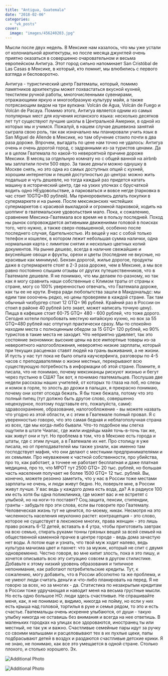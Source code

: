 ```yaml
---
title: "Antigua, Guatemala"
date: "2018-02-06"
categories: 
  - "vk_posts"
cover:
  image: "images/456240203.jpg"
---
```


Мысли после двух недель. В Мексике нам казалось, что мы уже устали от колониальной архитектуры, но после месяца джунглей очень приятно оказаться в совершенно очаровательном и весьма европейском Антигуа. Этот город сильно напоминает San Cristóbal de Las Casas в Мексике, в который, кто помнит, мы влюбились с первого взгляда и бесповоротно.

<!--more-->

Антигуа - туристический центр Гватемалы, который, помимо памятников архитектуры может похвастаться вкусной кухней, текстилем ручной работы, многочисленными сувенирами, отражающими яркую и многообразную культуру майя, а также потрясающим видом на три вулкана: Volcán de Agua, Volcán de Fuego и Volcán de Pacaya. Помимо этого, Антигуа является одним из самых популярных мест для изучения испанского языка: несколько десятков лет тут существуют лучшие школы в Центральной Америки, в одной из которых мы и учимся. Пожалуй, в нашем случае дешевизна занятий сыграла свою роль, так как изначально мы планировали учить язык в San Miguel de Allende в Мексике, но там обучение стоило почти в два раза дороже. Впрочем, выгадать по цене нам точно не удалось: Антигуа очень и очень дорогой город, с задранными из-за туристов ценами. Да и в целом Гватемала по какой-то невероятной причине дороже Мексики. В месяц за отдельную комнату но с общей ванной на airbnb мы заплатили почти 500 евро. За такие деньги можно однушку в Москве снять, но это одна из самых доступных опций с кухней, хорошим интернетом и пешей доступностью до центра: можно жить подальше и чуть дешевле, но тогда каждый раз придется катать машину в исторический центр, где на узких улочках с брусчаткой водить одно НЕудовольствие, а парковаться и вовсе негде (парковка в час стоит 10GTQ=80 рублей). Мы приноровились делать покупки в супермаркете и на рынке. После мексиканских чистейших супермаркетов с красивой выкладкой и огромной парковкой, ходить на шоппинг в гватемальские удовольствия мало. Пока, к сожалению, сравнение Мексика-Гватемала все время не в пользу последней. Поход ны рынок сопровождается активными движениями головой в поисках того, чего нужно, а также сверх-повышенной, особенно после последнего случая, бдительностью. Из вещей у нас с собой только телефон и кошелек, в котором лежит небольшая сумма налички, одна нормальная карта с лимитом снятия и несколько цветных копий документов. На рынке дешево, всегда в наличие свежайшие и вкуснейшие овощи и фрукты, орехи и цветы (последние не вкусные, но красивые как минимум). Бензин дорогой, жилье дорогое, продукты даже в супермаркете стоят в 2-3 раза дороже, чем в Мексике, а мы все равно постоянно слышим отзывы от других путешественников, что в Гватемале дешевле. Я не понимаю, что мы делаем по-разному, но так как я могу сравнить наши собственные с Климом траты от страны к стране, могу со 100% уверенностью отвечать, что Гватемала дороже, как ты ее не крути. Вчера ради любопытства зашли в Макдональдс: мы едим там оооочень редко, но цены проверяем в каждой стране. Так там обычный чизбургер стоит 12 GTQ= 96 рублей. Крайний раз в России он стоил в районе 40 рублей (кто знает, может написать точную цену). Пицца в кафешке стоит 60-75 GTQ= 480 - 600 рублей, что тоже дорого. Сегодня хотели попробовать местную китайскую кухню, но вок за 55 GTQ=480 рублей нас отпугнул практически сразу. Мы-то спокойно находим места с полноценным обедом за 15 GTQ= 120 рублей, но 90% туристов в такие места не заходит. Что неприятно удивляет, так это состояние экономики: высокие цены на все импортные товары из-за невероятного налогообложения, невероятно низкие зарплаты, который при текущих расценках ставят людей на грань выживания, а не жизни. И пусть у нас тут пока не было опыта каучсерфинга, разговоры по 4-5 часов с преподавателями о жизни местных, перекрывают всю существующую потребность в информации об этой стране. Помните, я писала, что не понимаю, почему мексиканцы рискуют жизнью и бегут через пустыню в США? Так вот, я понимаю гватемальцев. Послушав две недели рассказы наших учителей, от которых то глаза на лоб, но слезы и комок в горле, то злость до дрожи в пальцах, я прекрасно понимаю, почему они хотят отсюда бежать. Я бы тоже бежала, потому что это полный пипец (тут должно быть другое слово, совершенно нецензурное, поэтому подставьте его, пожалуйста, сами): здравоохранение, образование, налогообложение - вы можете назвать что угодно из этой области, и с этим в Гватемале полный провал. Я с уверенностью говорю, что это самая бедная и неблагополучная страна из всех, где мы когда-либо бывали. Что-то подобное мы слегка ощутили в штате Чиапас, где жили индейцы майя точь-в-точь так же, как живут они и тут. Но проблема в том, что в Мексике есть города и штаты, где с этим лучше, а в Гватемале их нет. Про столицу я уже писала, но от преподавателей мы также узнали, как именно там господствует мафия, что они делают с местными предпринимателями и их семьями. Про неуважение к частной собственности, про убийства, про то, как работает, а точнее не работает бесплатная и даже платная медицина, про то, что МРОТ тут 2500 GTQ= 20 тыс. рублей, но большая часть населения получает не более 1500 GTQ= 12 тыс. рублей. Вы, конечно, можете резонно заметить, что у нас в России тоже местами зарплаты не очень, и люди живут бедно. Но, поверьте мне, в России живут лучше. У вас ведь у каждого дома есть вода, да? А в радиусе 100 км есть хотя бы одна поликлиника, где может вас и не встретят с улыбкой, но на ноги-то поставят? Соц.защита, пенсии, стипендии, гранты - забудьте про эти слова, если вы говорите про Гватемалу. Человеческая жизнь тут не ценится, по-моему, никак. Несмотря на это численность населения неуклонно растет: контрацепция - это слово, которое не существует в лексиконе многих, права женщин - это лишь право рожать 6-12 детей, вставать в 4 утра, чтобы приготовить завтрак на всю семью, стирать руками тонны грязных вещей за всей семьей на общественной каменной прачке в центре городе - ведь дома зачастую нет воды. А потом еще и узнать, что твой муж ходит налево, ведь культура мачизма цвет и пахнет: что за мужик, который не спит с двумя одновременно. Честно говоря, во мне кипит злость, пока я это пишу, и хочется описывать всю эту ситуацию совсем в другом стилистике. Добавьте к этому низкий уровень образования и типичное непонимание, как работают потребительские кредиты. Тут, к сожалению, могу добавить, что в России абсолютно та же проблема, и не умеют люди считать деньги и что-либо планировать на перед. Я не говорю за всех, но за многих - да. Статистика по незакрытым кредитам в России тоже удручающая и наводит меня на весьма грустные мысли. Но есть одно большое НО: люди здесь счастливые. Не спрашивайте меня, как, я не понимаю и, видимо, никогда не пойму, но если у них есть крыша над головой, тортилья в руке и семья рядом, то это и есть счастье. Гватемальцы очень искренне улыбаются, от души - такую улыбку никогда не оставишь без внимания и всегда на нее ответишь. В маленьких городках на улицах все здороваются, иностранец ты или местный, не так уж и важно. Счастливые семейные пары идут за ручку со своими малышами и расцеловывают тех в их пухлые щеки, папы подбрасывают детей в воздух и раздаются счастливые детские крики. Я не знаю, не понимаю, как все это умещается в одной стране. Столько плохого, и столько хорошего. Эх.

![Additional Photo](https://vodpop.ru/wp-content/uploads/2023/07/456240204.jpg)

![Additional Photo](https://vodpop.ru/wp-content/uploads/2023/07/456240205.jpg)
